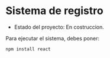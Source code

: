 <h1> Sistema de registro </h1>

- Estado del proyecto: En costruccion.

Para ejecutar el sistema, debes poner:

```npm install react```
